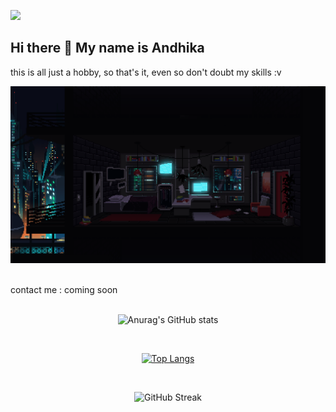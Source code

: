 ![](https://komarev.com/ghpvc/?username=your-github-Maadelka&label=PROFILE+VIEWS&style=plastic&color=blueviolet)
## Hi there 👋 My name is Andhika
this is all just a hobby, so that's it, even so don't doubt my skills :v
<br>

![Alt text](ss/svg.gif?raw=true "night")

<br>
contact me : coming soon
<br>

<br>

<div align="center" >
  
  ![Anurag's GitHub stats](https://github-readme-stats.vercel.app/api?username=Maadelka&show_icons=true&theme=radical) 
  
  <br>
  
  [![Top Langs](https://github-readme-stats.vercel.app/api/top-langs/?username=Maadelka&layout=compact&theme=radical)](https://github.com/anuraghazra/github-readme-stats)
  
  <br>
  
  ![GitHub Streak](https://github-readme-streak-stats.herokuapp.com?user=Maadelka&theme=tokyonight)
  
</div>
